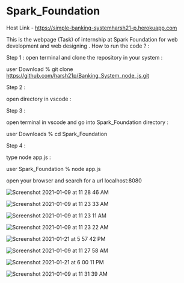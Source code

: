 # Spark_Foundation

Host Link - https://simple-banking-systemharsh21-p.herokuapp.com

This is the webpage (Task) of internship at Spark Foundation for web development and web designing .
How to run the code ? :

Step 1 :
open terminal and clone the repository in your system :

user Download % git clone https://github.com/harsh21p/Banking_System_node_js.git

Step 2 :

open directory in vscode :

Step 3 :

open terminal in vscode and go into Spark_Foundation directory :

user Downloads % cd Spark_Foundation


Step 4 :

type node app.js :

user Spark_Foundation % node app.js

open your browser and search for a url localhost:8080 


![Screenshot 2021-01-09 at 11 28 46 AM](https://user-images.githubusercontent.com/46632001/104084540-e3b2f080-526d-11eb-9df2-aa46af13e6d6.png)

![Screenshot 2021-01-09 at 11 23 33 AM](https://user-images.githubusercontent.com/46632001/104084473-40fa7200-526d-11eb-9a38-b70c5a1ac340.png)

![Screenshot 2021-01-09 at 11 23 11 AM](https://user-images.githubusercontent.com/46632001/104084467-3d66eb00-526d-11eb-80ac-1da7966cccf4.png)

![Screenshot 2021-01-09 at 11 23 22 AM](https://user-images.githubusercontent.com/46632001/104084472-4061db80-526d-11eb-8a0b-d900dbc70e99.png)

![Screenshot 2021-01-21 at 5 57 42 PM](https://user-images.githubusercontent.com/46632001/105351299-65156600-5c12-11eb-882d-e05d99b29471.png)

![Screenshot 2021-01-09 at 11 27 58 AM](https://user-images.githubusercontent.com/46632001/104084538-e1509680-526d-11eb-9cce-2c4584129a9c.png)

![Screenshot 2021-01-21 at 6 00 11 PM](https://user-images.githubusercontent.com/46632001/105351398-8c6c3300-5c12-11eb-9db2-cb738a858eeb.png)

![Screenshot 2021-01-09 at 11 31 39 AM](https://user-images.githubusercontent.com/46632001/104084571-4ad0a500-526e-11eb-80ff-2662afe1e60b.png)












